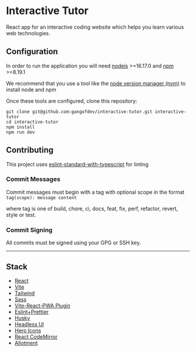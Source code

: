 # Interactive Tutor

React app for an interactive coding website which helps you learn various web technologies.

## Configuration

In order to run the application you will need [nodejs](https://nodejs.org/en/) >=16.17.0 and [npm](https://docs.npmjs.com/cli/v8/commands/npm) >=8.19.1

We recommend that you use a tool like the [node version manager (nvm)](https://github.com/nvm-sh/nvm) to install node and npm

Once these tools are configured, clone this repository:

```
git clone git@github.com:gangofdev/interactive-tutor.git interactive-tutor
cd interactive-tutor
npm install
npm run dev
```

## Contributing

This project uses [eslint-standard-with-typescript](https://github.com/standard/eslint-config-standard-with-typescript) for linting

### Commit Messages

Commit messages must begin with a tag with optional scope in the format `tag(scope): message content`

where tag is one of build, chore, ci, docs, feat, fix, perf, refactor, revert, style or test.

### Commit Signing

All commits must be signed using your GPG or SSH key.

<hr>

## Stack

- [React](https://reactjs.org)
- [Vite](https://vitejs.dev)
- [Tailwind](https://tailwindcss.com)
- [Sass](https://sass-lang.com)
- [Vite-React-PWA Plugin](https://vite-plugin-pwa.netlify.app)
- [Eslint+Prettier](https://github.com/prettier/eslint-config-prettier)
- [Husky](https://typicode.github.io/husky/#/)
- [Headless UI](https://headlessui.com)
- [Hero Icons](https://heroicons.com)
- [React CodeMirror](https://uiwjs.github.io/react-codemirror/)
- [Allotment](https://allotment.mulberryhousesoftware.com)
